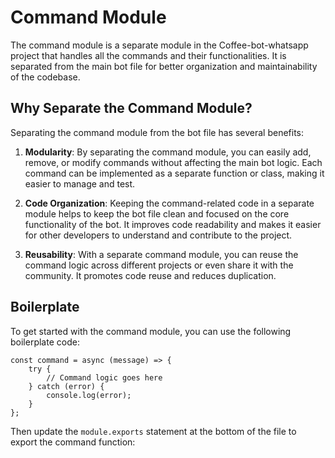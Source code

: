 # Command Module

The command module is a separate module in the Coffee-bot-whatsapp project that handles all the commands and their functionalities. It is separated from the main bot file for better organization and maintainability of the codebase.

## Why Separate the Command Module?

Separating the command module from the bot file has several benefits:

1. **Modularity**: By separating the command module, you can easily add, remove, or modify commands without affecting the main bot logic. Each command can be implemented as a separate function or class, making it easier to manage and test.

2. **Code Organization**: Keeping the command-related code in a separate module helps to keep the bot file clean and focused on the core functionality of the bot. It improves code readability and makes it easier for other developers to understand and contribute to the project.

3. **Reusability**: With a separate command module, you can reuse the command logic across different projects or even share it with the community. It promotes code reuse and reduces duplication.

## Boilerplate

To get started with the command module, you can use the following boilerplate code:
```
const command = async (message) => {
    try {
        // Command logic goes here
    } catch (error) {
        console.log(error);
    }
};
```
Then update the `module.exports` statement at the bottom of the file to export the command function:

